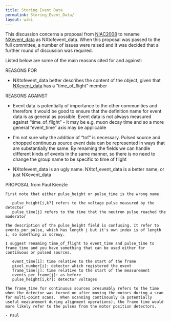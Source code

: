 ```yaml
---
title: Storing Event Data
permalink: Storing_Event_Data/
layout: wiki
---
```


This discussion concerns a proposal from [NIAC2008](NIAC2008 "wikilink")
to rename [NXevent\_data](NXevent_data "wikilink") as NXtofevent\_data.
When this proposal was passed to the full committee, a number of issues
were raised and it was decided that a further round of discussion was
required.

Listed below are some of the main reasons cited for and against:

REASONS FOR

-   NXtofevent\_data better describes the content of the object, given
    that [NXevent\_data](NXevent_data "wikilink") has a
    “time\_of\_flight” member

REASONS AGAINST

-   Event data is potentially of importance to the other communities and
    therefore it would be good to ensure that the definition name for
    event data is as general as possible. Event data is not always
    measured against “time\_of\_flight” - it may be e.g. muon decay time
    and so a more general “event\_time” axis may be applicable

<!-- -->

-   I'm not sure why the addition of “tof” is necessary. Pulsed source
    and chopped continuous source event data can be represented in ways
    that are substantially the same. By renaming the fields we can
    handle different kinds of events in the same manner, so there is no
    need to change the group name to be specific to time of flight

<!-- -->

-   NXtofevent\_data is an ugly name. NXtof\_event\_data is a better
    name, or just NXevent\_data

PROPOSAL from Paul Kienzle

    First note that either pulse_height or pulse_time is the wrong name.

       pulse_height[i,k?] refers to the voltage pulse measured by the detector
       pulse_time[j] refers to the time that the neutron pulse reached the moderator

    The description of the pulse_height field is confusing. It refer to events_per_pulse, which has length j but it's own index is of length i, so something is screwy.

    I suggest renaming time_of_flight to event_time and pulse_time to frame_time and you have something that can be used either for continuous or pulsed sources.

       event_time[i]: time relative to the start of the frame
       pixel_number[i]: detector which registered the event
       frame_time[j]: time relative to the start of the measurement
       events_per_frame[j]: as before
       pulse_height[i,k?]: detector voltages

    The frame_time for continuous sources presumably refers to the time when the detector was turned on after moving the motors during a scan for multi-point scans.  When scanning continously (a potentially useful measurement during alignment operations), the frame time would more likely refer to the pulses from the motor position detectors.

    - Paul

